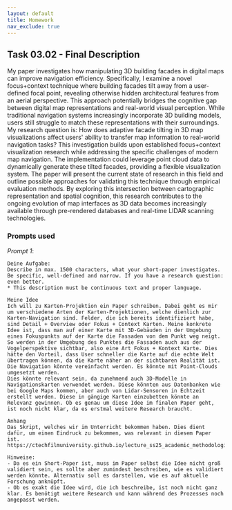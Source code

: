 ```yaml
---
layout: default
title: Homework
nav_exclude: true
---
```


## Task 03.02 - Final Description

My paper investigates how manipulating 3D building facades in digital maps can improve navigation efficiency. Specifically, I examine a novel focus+context technique where building facades tilt away from a user-defined focal point, revealing otherwise hidden architectural features from an aerial perspective. This approach potentially bridges the cognitive gap between digital map representations and real-world visual perception. While traditional navigation systems increasingly incorporate 3D building models, users still struggle to match these representations with their surroundings. My research question is: How does adaptive facade tilting in 3D map visualizations affect users' ability to transfer map information to real-world navigation tasks? This investigation builds upon established focus+context visualization research while addressing the specific challenges of modern map navigation. The implementation could leverage point cloud data to dynamically generate these tilted facades, providing a flexible visualization system. The paper will present the current state of research in this field and outline possible approaches for validating this technique through empirical evaluation methods. By exploring this intersection between cartographic representation and spatial cognition, this research contributes to the ongoing evolution of map interfaces as 3D data becomes increasingly available through pre-rendered databases and real-time LIDAR scanning technologies.

### Prompts used

_Prompt 1_:

```
Deine Aufgabe:
Describe in max. 1500 characters, what your short-paper investigates. Be specific, well-defined and narrow. If you have a research question: even better.
* This description must be continuous text and proper language.

Meine Idee
Ich will zu Karten-Projektion ein Paper schreiben. Dabei geht es mir um verschiedene Arten der Karten-Projektionen, welche dienlich zur Karten-Navigation sind. Felder, die ich bereits identifiziert habe, sind Detail + Overview oder Fokus + Context Karten. Meine konkrete Idee ist, dass man auf einer Karte mit 3D-Gebäuden in der Umgebung eines Fokuspunkts auf der Karte die Fassaden von dem Punkt weg neigt. So werden in der Umgebung des Punktes die Fassaden auch aus der Vogelperspektive sichtbar, also eine Art Fokus + Kontext Karte. Dies hätte den Vorteil, dass User schneller die Karte auf die echte Welt übertragen können, da die Karte näher an der sichtbaren Realität ist. Die Navigation könnte vereinfacht werden. Es könnte mit Point-Clouds umgesetzt werden.
Dies könnte relevant sein, da zunehmend auch 3D-Modelle in Navigationskarten verwendet werden. Diese könnten aus Datenbanken wie bei Google Maps kommen, aber auch von Lidar-Sensoren in Echtzeit erstellt werden. Diese in gängige Karten einzubetten könnte an Relevanz gewinnen. Ob es genau um diese Idee im finalen Paper geht, ist noch nicht klar, da es erstmal weitere Research braucht.

Anhang
Das Skript, welches wir im Unterricht bekommen haben. Dies dient dafür, um einen Eindruck zu bekommen, was relevant in diesem Paper ist. https://ctechfilmuniversity.github.io/lecture_ss25_academic_methodologies/02_scripts/am_04_questions_script.html

Hinweise:
- Da es ein Short-Paper ist, muss im Paper selbst die Idee nicht groß validiert sein, es sollte aber zumindest beschreiben, wie es validiert werden könnte. Alternativ soll es darstellen, wie es auf aktuelle Forschung anknüpft.
- Ob es exakt die Idee wird, die ich beschreibe, ist noch nicht ganz klar. Es benötigt weitere Research und kann während des Prozesses noch angepasst werden.
```
